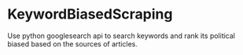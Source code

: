 # KeywordBiasedScraping
Use python googlesearch api to search keywords and rank its political biased based on the sources of articles. 
